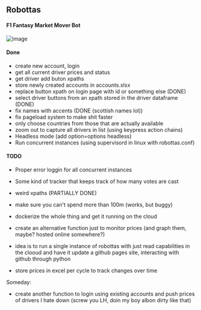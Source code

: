 ## Robottas 
#### F1 Fantasy Market Mover Bot


![image](https://i.imgur.com/ASAbxHC.jpg)



#### Done
- create new account, login
- get all current driver prices and status
- get driver add buton xpaths
- store newly created accounts in accounts.xlsx
- replace button xpath on login page with id or something else (DONE)
- select driver buttons from an xpath stored in the driver dataframe (DONE)
- fix names with accents (DONE (scottish names lol))
- fix pageload system to make shit faster
- only choose countries from those that are actually available
- zoom out to capture all drivers in list (using keypress action chains)
- Headless mode (add option=options headless)
- Run concurrent instances (using supervisord in linux with robottas.conf)


#### TODO

- Proper error loggin for all concurrent instances
- Some kind of tracker that keeps track of how many votes are cast
- weird xpaths (PARTIALLY DONE)

- make sure you can't spend more than 100m (works, but buggy)

- dockerize the whole thing and get it running on the cloud 

- create an alternative function just to monitor prices (and graph them, maybe? hosted online somewhere?)
- idea is to run a single instance of robottas with just read capabilities in the clooud and have it update a github pages site, interacting with github through python
- store prices in excel per cycle to track changes over time 


Someday:
- create another function to login using existing accounts and push prices of drivers I hate down (screw you LH, doin my boy albon dirty like that)




